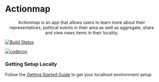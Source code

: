 # Actionmap

<div style="text-align: center;">

Actionmap is an app that allows users to learn more about their representatives,
political events in their area as well as aggregate, share and view news items in their locality.

</div>

[![Build Status](https://travis-ci.com/ucberkeley/hw-action-map-ci.svg?token=8LjFnuAXBt4SAuz8Mkf8&branch=master)](https://travis-ci.com/ucberkeley/hw-action-map-ci)

[![codecov](https://codecov.io/gh/cs169/hw-agile-iterations-group04/branch/master/graph/badge.svg?token=YX1NTMCM8H)](https://codecov.io/gh/cs169/hw-agile-iterations-group04)
### Getting Setup Locally

Follow the [Getting Started Guide](./docs/getting-started.md) to get your localhost environment setup.

